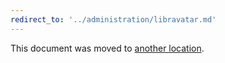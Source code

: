 ```yaml
---
redirect_to: '../administration/libravatar.md'
---
```


This document was moved to [another location](../administration/libravatar.md).
